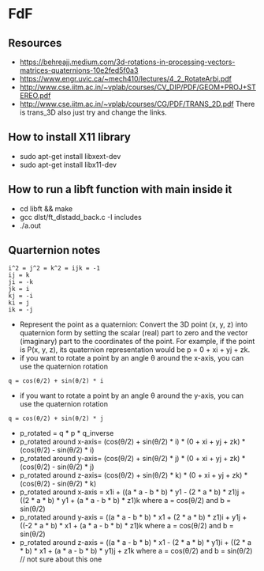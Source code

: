 # FdF
## Resources
- https://behreajj.medium.com/3d-rotations-in-processing-vectors-matrices-quaternions-10e2fed5f0a3
- https://www.engr.uvic.ca/~mech410/lectures/4_2_RotateArbi.pdf
- http://www.cse.iitm.ac.in/~vplab/courses/CV_DIP/PDF/GEOM+PROJ+STEREO.pdf
- http://www.cse.iitm.ac.in/~vplab/courses/CG/PDF/TRANS_2D.pdf There is trans_3D also just try and change the links.


## How to install X11 library
- sudo apt-get install libxext-dev
- sudo apt-get install libx11-dev


## How to run a libft function with main inside it
- cd libft && make
- gcc dlst/ft_dlstadd_back.c -I includes 
- ./a.out

## Quarternion notes
```
i^2 = j^2 = k^2 = ijk = -1
ij = k
ji = -k
jk = i
kj = -i
ki = j
ik = -j
```
- Represent the point as a quaternion: Convert the 3D point (x, y, z) into quaternion form by setting the scalar (real) part to zero and the vector (imaginary) part to the coordinates of the point. For example, if the point is P(x, y, z), its quaternion representation would be p = 0 + xi + yj + zk.
- if you want to rotate a point by an angle θ around the x-axis, you can use the quaternion rotation
```
q = cos(θ/2) + sin(θ/2) * i
```
- if you want to rotate a point by an angle θ around the y-axis, you can use the quaternion rotation
```
q = cos(θ/2) + sin(θ/2) * j
```
- p_rotated = q * p * q_inverse
- p_rotated around x-axis= (cos(θ/2) + sin(θ/2) * i) * (0 + xi + yj + zk) * (cos(θ/2) - sin(θ/2) * i)
- p_rotated around y-axis= (cos(θ/2) + sin(θ/2) * j) * (0 + xi + yj + zk) * (cos(θ/2) - sin(θ/2) * j)
- p_rotated around z-axis= (cos(θ/2) + sin(θ/2) * k) * (0 + xi + yj + zk) * (cos(θ/2) - sin(θ/2) * k)
- p_rotated around x-axis = x1i + ((a * a - b * b) * y1 - (2 * a * b) * z1)j + ((2 * a * b) * y1 + (a * a - b * b) * z1)k where a = cos(θ/2) and b = sin(θ/2)
- p_rotated around y-axis = ((a * a - b * b) * x1 + (2 * a * b) * z1)i + y1j + ((-2 * a * b) * x1 + (a * a - b * b) * z1)k where a = cos(θ/2) and b = sin(θ/2)
- p_rotated around z-axis = ((a * a - b * b) * x1 - (2 * a * b) * y1)i + ((2 * a * b) * x1 + (a * a - b * b) * y1)j + z1k where a = cos(θ/2) and b = sin(θ/2) // not sure about this one


